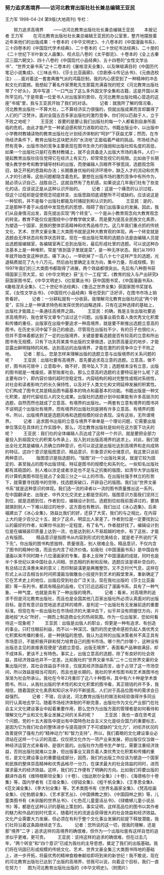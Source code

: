 ### 努力追求高境界——访河北教育出版社社长兼总编辑王亚民
王力军
1998-04-24
第9版(大地周刊)
专栏：

　　努力追求高境界
　　——访河北教育出版社社长兼总编辑王亚民
　　本报记者  王力军
　　在河北教育出版社社长兼总编辑王亚民的办公室里，整齐地摆放着近年来他们的出版成果：十卷本的《中华文明史》、十八卷本的《中国漫画书系》、三十四卷本的《中国现代学术经典》、二十卷本的《二十世纪书法经典》、二十册的《二十世纪下半叶新文人画集》、校点后八卷的《太平御览》、十卷本的《全上古秦汉三国六朝文》、四十八卷的《中国现代小品经典》、五十四卷的“女性文学丛书”、“世界文豪书系”之十二卷本的《屠格涅夫全集》，以及琳琅满目的《中国历代笔记小说集成》、《三味丛书》、《莎士比亚画廊》、《京剧泰斗传记丛书》、《元曲选校注》……面对着这一套套典雅气派的鸿篇巨制，我的内心感受到了一种精神的冲击和文化的震撼。我想起了著名作家萧乾先生那篇充满喜悦的短文《河北教育出版社带了个好头》，其中写道：“一口气出了这么多外国文学全集和古籍，这是开国以来所罕见的。”于是带着一位爱书人对出版家的景仰，在河北教育出版社精心营造的这座“书城”里，我与王亚民开始了我们的对话。
　　记者：就我所了解的情况看，河北教育出版社一不算大社，二不算经济实力很强的，但就出版成果而言却赢得了人们的广泛赞许。面对全国五百多家出版社的激烈竞争，你们何以匹敌于人，立于不败之地呢？
　　王亚民：首要的是要让我们出版社的每一个人都看到自身所面临的危机，由此才能产生一种紧迫感和努力进取的动力。书籍出版业中，以出版中小学教材教辅读物的教育出版社在计划经济体制的“呵护”下获益尤厚；然而，在市场经济条件下，教育出版社这块肥沃的“水浇地”正面临着严峻的挑战。市场经济必然有竞争，出版市场的竞争主要表现在图书生命力的强弱和出版社知名度的高低，如果一个出版社只是盯在教材教辅上，就不会具备走入出版大市场的条件。人们一提起教育出版社往往觉得它在经济上有实力，却常常忽视它的局限。比如由于长期埋头教学参考和教学辅导材料的出版，而使编辑人员眼界不够宽阔，选题观念陈旧，缺乏开拓的思路和办法；长期置身优裕的经济环境中，缺乏人才的流动和优秀人才的引进等。这些问题都隐含着危机。要想在出版市场的激烈竞争中有所作为，就必须认识自己，战胜自己，这就自然有了危机感。如果说这几年我们社有了些变化的话，应该说正是从这种认识开始的。
　　记者：这是一个痛苦的认识过程，但这个过程却是促使观念彻底转变、出版思路彻底调整所不可或缺的。应该说这是一种契机，并不是每个出版社都能及时捕捉到和认识到的。
　　王亚民：是的，正是那种不善于从成绩中发现危机的思想，阻碍了我们出版事业的发展。因此，我们从自身情况出发，首先提出实现“两个转变”。一个是从小教育观念向大教育观念的转变。教育不能仅仅是围绕中小学教学做文章，而是要为提高全民族文化素质，为塑造一个国家、民族的整体崇高精神和优秀品格尽力。这几年我们重点抓的传统文化、艺术、世界文豪全集三大类图书就是这种大教育观的体现。再一个转变就是选题由无序状态向有序状态转变。现在一些出版社常用的选题办法是由编辑人员提出选题报编辑室，各编辑室再汇总到出版社，最后形成社里的选题。可以说这种办法基本上是一种堆积，常是“拣到篮子里就是菜”，是一种无序状态。我们从1993年就开始改变这种状态，痛下决心，一举砍掉了一百八十七个这样产生的选题，光退稿费就花了九十八万元。然后由社里确定主攻方向，集中力量，形成规模。到1997年我们的三大类图书都取得了进展，两个效益都很突出。先后有八种图书获得国家三项大奖，如《中华文明史》获“五个一工程”奖，《教育的投入与产出研究》获国家图书奖，《中华文明史》、《红罂粟丛书》获中国图书奖，《中国漫画书系》、《屠格涅夫全集》、《二十世纪书法经典》、《鲁迅之世界全集》获国家图书奖提名奖，《女性文学丛书》、《中国现代小品经典》等也受到广泛好评，在图书市场上销势看好。
　　记者：一分耕耘就有一分收获。我理解河北教育出版社的这“两个转变”，实际上是一种谋求特色和发挥优势的战略选择，只有在这种选择的基础上，出版社才能踏上一条通往高境界之路。
　　王亚民：的确，我是主张出版社要追求高境界的，我也曾写文章专门谈过这个问题。出版事业肩负着人类优秀文化积累和传播的重任，出版家在出版中要追求一种高境界，就是要不断推出选题立意高的图书，在历史长河中留下自己的痕迹。尽管现在出版社不少，有的日子也很红火，但并不意味着都达到了一定的出版境界，关键是要看选题是否有较高的立意和所出图书有无规模，只有下功夫将某类书出版的文章做透，达到质高量足的地步，才能显露出鲜明独特的风格，达到高远的出版境界，才能在激烈的竞争中立于不败之地。
　　记者：那么，您是怎样来理解出版的选题立意与出版境界的关系问题的呢？
　　王亚民：出版社要有高境界，首先要追求高立意的选题。立意高，做不好，图书尚可居中；立意取中，做不好，图书坠入下流；选题根本没有立意，出版的图书就是一堆废纸，甚至贻害社会。那么立意高的选题的主要特征是什么呢？这主要有四个，即内容价值的超时空稳定性，内容结构的相对完整性或相对系统性，对社会和读者影响力的长久保持性，以及对于人类文化和文明延伸发展的积累性。它们构成了图书尤其是精品图书最基本的特点和最基本的功能。书籍出版是一种文化积累，是时代留给后人的文化成果。出版社的选题计划中如果能有许多高层次的选题，自然而然也就成了立意高、有境界的出版社。一两套有立意有境界的图书并不说明这个出版社有境界，而有境界的出版社则是拥有许多立意高、有境界的图书，所以，出版境界就是选题风格和选题规模的综合表现。没有这些，无所谓境界。
　　记者：追求图书出版的立意与境界不单单是一个理论问题，它需要出版单位落实在具体的工作实践中，那么，河北教育出版社是如何在这方面下功夫的呢？
　　王亚民：我们社的全体编辑人员达成了这样一个共识，就是要把全部力量投入到祖国文化的积累与传承上，投入到对出版高境界的追求上。对此，我们提出全社尤其是编辑人员确立四种意识，也可以说这是出版社达到高境界和走向成熟的特征。这四个意识是版图意识、精品意识、形象意识和仓储意识。我这里只谈前两种意识。
　　版图意识是指选题的。“版图”对一个出版社来说，就是它较为固定的、甚至独占的图书出版领域，特征是图书的规模化和系列化。一些知名出版社都有其稳固的、别人难以涉足或者涉足也不足与之抗衡的版图，如清华大学出版社的计算机类图书现在就占了全国三分之一以上的市场。在出版社强手林立的形势下，就需要寻找图书的空隙，找选题突破口，开辟自己的版图。我们出“世界文豪书系”就是这种意识的体现。我们选一流的译者以一流的图书质量推出这一系列，在中国翻译史、出版史、中外文化交流史上都是空前的。版图意识方面我们坚持三到位，就是选题到位，作者到位，编辑设计到位。选题到位如我前面讲过的，要搞就搞到别人一下难以超过的地步，这方面也有教训，我们出过《冰心选集》，后来福建出了《冰心全集》，效益比我们的好，还获了大奖，我们的与之相比，在内容上大约是少百分之十五，就少了这点，明显比人家差了。作者到位是一定要找到公认的最好的作者，如果你书出到一定程度，有了名气，作者就好找了。编辑设计到位是在编辑装印质量上达到一流，也是达到别人不易超越的地步。有了这些，才能占有版图。
　　精品意识是指图书从内容到形式的完美结合，就是老子所说的“天下先”。你出版的图书构思独特，质量很高，别人很难企及。精品意识，不仅内含了图书的精神价值，而且也内含了经济价值。如我社《中国漫画书系》是中国自有漫画以来不同时期十八位漫画家的专集，基本上反映了中国漫画的成就，同时也是半个多世纪以来中国社会人间相、世态相的折射和反映。选题应该是填补空白的，有总结过去泽惠未来的意义；而印制装潢更是典雅整饬，又不乏时代气息，这样在形式上从过去相当长时间把漫画当做雕虫小技提升到艺术的殿堂里来，重新确定了它在艺术史上的地位，出版后受到社会广泛关注。现在我社出版的《莎士比亚画廊》等一系列书，都具有精品的品格，它们已远远超过了漫画书系，具有了一种气象、一种气度，也就是具有了一种出版的境界。
　　记者：看来，对高境界的追求不但是河北教育出版社，而且也是全国其他几百家出版社所必须认真面对的出版目标。是否有意识自觉地追求这样的境界，是判定一个出版社有无发展前途的重要标准。但现在有一些出版社在市场经济的大潮冲击下，似乎并没有把握住方向，片面地投“大众”所好，一拥而上制造商业化的热闹氛围。作为一位出版家，您如何看待这一现象呢？
　　王亚民：出版是出版人的职业，但更是一种有追求、有创造的事业。只盯住眼前利益，而不以一种深沉、强烈的历史使命感担负起人类优秀文化积累和传播的重任，是一种狭隘的思想。我认为这样的出版决策者并不真正具有市场意识，不能积极开辟和努力培育自己的图书市场。哪个热门炒哪个，这种没有出版总主见的直接表现便是“选题立意低，出版无境界”。表面看产品琳琅满目，却不成体系，更谈不上有特色。事实上，出版立意高的选题，除了有良好的社会效益，其经济效益也并不一定差。比如我社的“世界文豪书系”二十二位世界文豪的全集出版问世，其社会效益自不待言，仅就其经济效益而言，由于占领了这一市场空间，所以效益是相当可观的，而且也是长期的。我社的学术性图书和艺术类图书也渐渐为社会所承认。我社在今年2月重印了近八十种图书，其中有六十种是学术类图书。所以，从我社出版的学术性的和文化积累的图书看，真正赔钱的并不多，我相信，随着国民文化素质和知识水平的不断提高，人们对于高品位图书的需求会日益强烈。
　　记者：不错，应该说，河北教育出版社的做法和经验值得许多同业同行认真地去学习。随着市场经济体制的不断完善，出版社作为文化产业部门在社会主义文化建设事业中起着重要作用，那么您作为出版方面的管理者是如何看待和理解文化产业和文化事业发展之间的关系的呢？
　　王亚民：我也一直在思考这个问题。党的十五大报告中提出有中国特色社会主义文化是综合国力的重要标志，是因为它为我们社会的整体进步与提高提供了不可或缺的“文化力”，对经济状况的改善提供了强有力的“精神动力”和“智力支持”，所以，我们着眼的文化建设事业必须站在这样一个认识的高度。仅仅把文化作为一项产业来发展，把出版仅仅当做一种经济运营方式来看待，是很片面的。出版社作为图书生产单位，需要注重经济效益，否则出版社就难以立身，但出版事业又肩负着人类优秀文化积累和传播的重任，是文化建设事业的重要组成部分，因而，我们的出版工作应该为塑造一个国家和民族的整体崇高精神和优秀品格尽一分力，在谋求最大的社会效益的同时，进而谋求最大的经济效益。这样，我们的工作便有了明确的方向。比如我们将要出版的翻译作品有《维特根斯坦全集》（十卷）、《伽达默尔全集》（十卷）、《海德格尔十卷集》等，国内学者有《王瑶全集》、《缪钺全集》、《程千帆全集》、《王季思全集》、《范文澜全集》、《李大钊全集》等，艺术类图书有《世界名画家全集》、《梵高绘画全集》、《伦勃朗全集》、《艺术家艺丛》、《中国佛教之旅》、《中国园林之旅》等，儿童类图书有《未驯服的世界丛书》、《七色花儿童童话丛书》、《绿蟾蜍儿童小说丛书》等，都是在这种认识的基础上策划的，事实证明，这样高品位的图书以其作者的魅力和作品的划时代意义，随着时光的流逝会获得很大的社会效益和经济效益。文化产业需要大力发展，但必须在有利于整个文化事业发展的前提下释放潜能，我们社将沿着这条路继续走下去。
　　记者：您所说的这一切，按我的理解，还是那“境界”二字；追求这样的高境界的确很难，但作为一个出版社能有这样自觉的追求似乎更难，更可贵。
　　王亚民：坚持这样的追求的确很难，但在过去几年，“两个转变”和“四个意识”已成为我社的主导思想，奠定了我们的出版基础。我们将在巩固已形成规模的传统文化、艺术、世界文豪全集三大类图书阵地的基础上，进一步开拓，将最优秀的精神食粮奉献给即将到来的新世纪！我不敢说，现在的河北教育出版社已达到了出版的高境界，但我可以说，向着这个目标，我们一直在努力！
  　图为河北教育出版社出版的《中华文明史》。（附图片）
